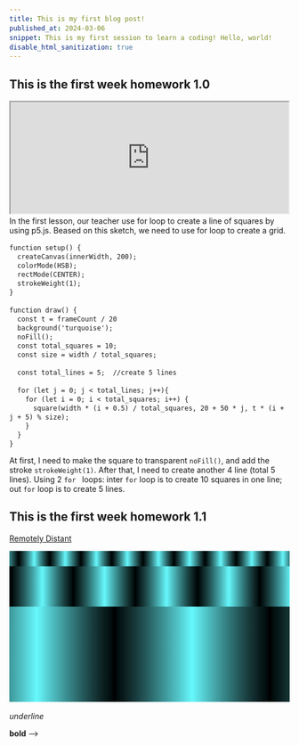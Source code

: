 ```yaml
---
title: This is my first blog post!
published_at: 2024-03-06
snippet: This is my first session to learn a coding! Hello, world!
disable_html_sanitization: true
---
```


## This is the first week homework 1.0

<iframe src="https://editor.p5js.org/BenDQL/full/D0_Eyr6lr" width="500" height="200"></iframe>
In the first lesson, our teacher use for loop to create a line of squares by using p5.js. Beased on this sketch, we need to use for loop to create a grid.

```
function setup() {
  createCanvas(innerWidth, 200);
  colorMode(HSB);
  rectMode(CENTER);
  strokeWeight(1);
}

function draw() {
  const t = frameCount / 20
  background('turquoise');
  noFill();
  const total_squares = 10;
  const size = width / total_squares;

  const total_lines = 5;  //create 5 lines

  for (let j = 0; j < total_lines; j++){
    for (let i = 0; i < total_squares; i++) {
      square(width * (i + 0.5) / total_squares, 20 + 50 * j, t * (i + j + 5) % size);
    }
  }
}
```

At first, I need to make the square to transparent `noFill()`, and add the stroke `strokeWeight(1)`. After that, I need to create another 4 line (total 5 lines). Using 2 `for ` loops: inter `for` loop is to create 10 squares in one line; out `for` loop is to create 5 lines.

## This is the first week homework 1.1

[Remotely Distant](https://www.remotelydistant.com/)

<img title="Remotely Distant" alt="Remotely Distant" src="/static/240306_first_post/Remotely_Distant.png">

_underline_

**bold** -->
